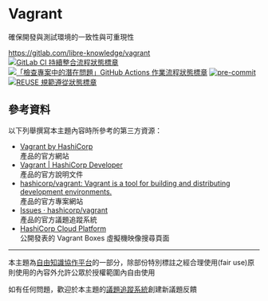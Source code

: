 # Vagrant

確保開發與測試環境的一致性與可重現性

<https://gitlab.com/libre-knowledge/vagrant>  
[![GitLab CI 持續整合流程狀態標章](https://gitlab.com/libre-knowledge/vagrant/badges/main/pipeline.svg?ignore_skipped=true "點擊查看 GitLab CI 持續整合流程的運行狀態")](https://gitlab.com/libre-knowledge/vagrant/-/commits/main) [![「檢查專案中的潛在問題」GitHub Actions 作業流程狀態標章](https://github.com/libre-knowledge/vagrant/actions/workflows/check-potential-problems.yml/badge.svg "本專案使用 GitHub Actions 自動化檢查專案中的潛在問題")](https://github.com/libre-knowledge/vagrant/actions/workflows/check-potential-problems.yml) [![pre-commit](https://img.shields.io/badge/pre--commit-enabled-brightgreen?logo=pre-commit&logoColor=white "本專案使用 pre-commit 檢查專案中的潛在問題")](https://github.com/pre-commit/pre-commit) [![REUSE 規範遵從狀態標章](https://api.reuse.software/badge/gitlab.com/libre-knowledge/vagrant "本專案遵從 REUSE 規範降低軟體授權合規成本")](https://api.reuse.software/info/gitlab.com/libre-knowledge/vagrant)

## 參考資料

以下列舉撰寫本主題內容時所參考的第三方資源：

* [Vagrant by HashiCorp](https://www.vagrantup.com/)  
  產品的官方網站
* [Vagrant | HashiCorp Developer](https://developer.hashicorp.com/vagrant)  
  產品的官方說明文件
* [hashicorp/vagrant: Vagrant is a tool for building and distributing development environments.](https://github.com/hashicorp/vagrant)  
  產品的官方專案網站
* [Issues · hashicorp/vagrant](https://github.com/hashicorp/vagrant/issues)  
  產品的官方議題追蹤系統
* [HashiCorp Cloud Platform](https://portal.cloud.hashicorp.com/vagrant/discover)  
  公開發表的 Vagrant Boxes 虛擬機映像搜尋頁面

---

本主題為[自由知識協作平台](https://gitlab.com/libre-knowledge/libre-knowledge)的一部分，除部份特別標註之經合理使用(fair use)原則使用的內容外允許公眾於授權範圍內自由使用

如有任何問題，歡迎於本主題的[議題追蹤系統](https://gitlab.com/libre-knowledge/vagrant/-/issues)創建新議題反饋
